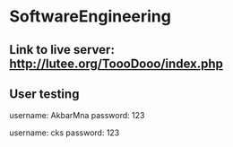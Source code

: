 # SoftwareEngineering

Link to live server: http://lutee.org/ToooDooo/index.php
------------
User testing
------------
username: AkbarMna
password: 123

username: cks
password: 123
